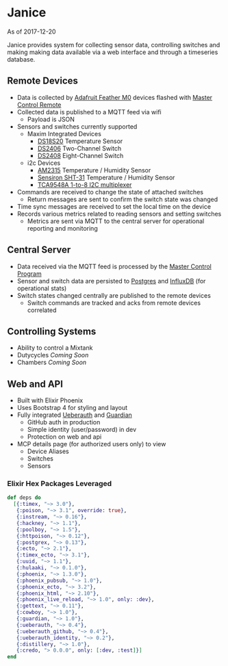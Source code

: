 # Janice

As of 2017-12-20

Janice provides system for collecting sensor data, controlling switches
and making making data available via a web interface and through a timeseries
database.

## Remote Devices
- Data is collected by [Adafruit Feather M0](https://www.adafruit.com/product/3010)
devices flashed with [Master Control Remote](mcr/README.md)
- Collected data is published to a MQTT feed via wifi
  - Payload is JSON
- Sensors and switches currently supported
  - Maxim Integrated Devices
    - [DS18S20](https://datasheets.maximintegrated.com/en/ds/DS18S20.pdf) Temperature Sensor
    - [DS2406](https://www.maximintegrated.com/en/products/digital/memory-products/DS2406.html) Two-Channel Switch
    - [DS2408](https://www.maximintegrated.com/en/products/digital/memory-products/DS2408.html) Eight-Channel Switch
  - i2c Devices
    - [AM2315](https://www.adafruit.com/product/1293) Temperature / Humidity Sensor
    - [Sensiron SHT-31](https://www.adafruit.com/product/1293) Temperature / Humidity Sensor
    - [TCA9548A 1-to-8 I2C multiplexer](https://learn.adafruit.com/adafruit-tca9548a-1-to-8-i2c-multiplexer-breakout/overview)
- Commands are received to change the state of attached switches
  - Return messages are sent to confirm the switch state was changed
- Time sync messages are received to set the local time on the device
- Records various metrics related to reading sensors and setting switches
  - Metrics are sent via MQTT to the central server for operational reporting and monitoring

## Central Server
- Data received via the MQTT feed is processed by the [Master Control Program](mcp/README.md)
- Sensor and switch data are persisted to [Postgres](https://www.postgresql.org) and [InfluxDB](https://www.influxdata.com/time-series-platform/influxdb/) (for operational stats)
- Switch states changed centrally are published to the remote devices
  - Switch commands are tracked and acks from remote devices correlated

## Controlling Systems
- Ability to control a Mixtank
- Dutycycles  *Coming Soon*
- Chambers *Coming Soon*

## Web and API
- Built with Elixir Phoenix
- Uses Bootstrap 4 for styling and layout
- Fully integrated [Ueberauth](https://github.com/ueberauth/ueberauth) and [Guardian](https://github.com/ueberauth/guardian)
  - GitHub auth in production
  - Simple identity (user/password) in dev
  - Protection on web and api
- MCP details page (for authorized users only) to view
  - Device Aliases
  - Switches
  - Sensors

### Elixir Hex Packages Leveraged
```elixir
def deps do
  [{:timex, "~> 3.0"},
   {:poison, "~> 3.1", override: true},
   {:instream, "~> 0.16"},
   {:hackney, "~> 1.1"},
   {:poolboy, "~> 1.5"},
   {:httpoison, "~> 0.12"},
   {:postgrex, "~> 0.13"},
   {:ecto, "~> 2.1"},
   {:timex_ecto, "~> 3.1"},
   {:uuid, "~> 1.1"},
   {:hulaaki, "~> 0.1.0"},
   {:phoenix, "~> 1.3.0"},
   {:phoenix_pubsub, "~> 1.0"},
   {:phoenix_ecto, "~> 3.2"},
   {:phoenix_html, "~> 2.10"},
   {:phoenix_live_reload, "~> 1.0", only: :dev},
   {:gettext, "~> 0.11"},
   {:cowboy, "~> 1.0"},
   {:guardian, "~> 1.0"},
   {:ueberauth, "~> 0.4"},
   {:ueberauth_github, "~> 0.4"},
   {:ueberauth_identity, "~> 0.2"},
   {:distillery, "~> 1.0"},
   {:credo, "> 0.0.0", only: [:dev, :test]}]
end
```
